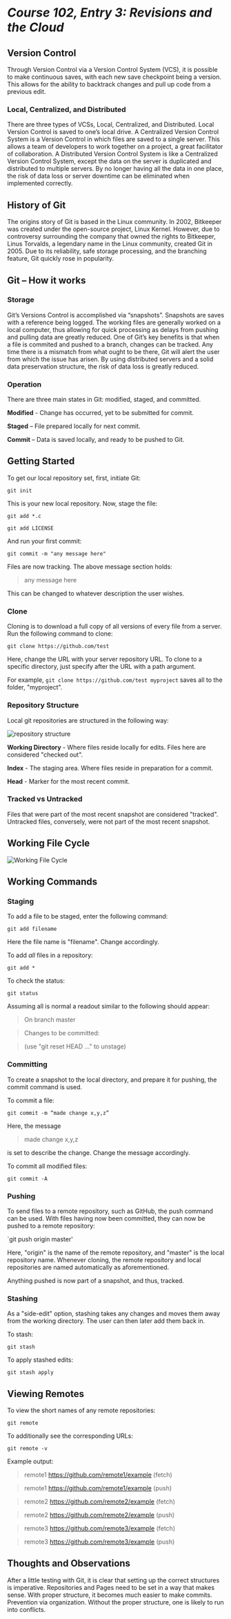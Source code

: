 # *Course 102, Entry 3: Revisions and the Cloud*

## Version Control

Through Version Control via a Version Control System (VCS), it is possible to make continuous saves, with each new save checkpoint being a version. This allows for the ability to backtrack changes and pull up code from a previous edit.

### Local, Centralized, and Distributed

There are three types of VCSs, Local, Centralized, and Distributed. Local Version Control is saved to one’s local drive. A Centralized Version Control System is a Version Control in which files are saved to a single server. This allows a team of developers to work together on a project, a great facilitator of collaboration. A Distributed Version Control System is like a Centralized Version Control System, except the data on the server is duplicated and distributed to multiple servers. By no longer having all the data in one place, the risk of data loss or server downtime can be eliminated when implemented correctly.

## History of Git

The origins story of Git is based in the Linux community. In 2002, Bitkeeper was created under the open-source project, Linux Kernel. However, due to controversy surrounding the company that owned the rights to Bitkeeper, Linus Torvalds, a legendary name in the Linux community, created Git in 2005. Due to its reliability, safe storage processing, and the branching feature, Git quickly rose in popularity.

## Git – How it works

### Storage

Git’s Versions Control is accomplished via “snapshots”. Snapshots are saves with a reference being logged. The working files are generally worked on a local computer, thus allowing for quick processing as delays from pushing and pulling data are greatly reduced. One of Git’s key benefits is that when a file is commited and pushed to a branch, changes can be tracked. Any time there is a mismatch from what ought to be there, Git will alert the user from which the issue has arisen. By using distributed servers and a solid data preservation structure, the risk of data loss is greatly reduced.

### Operation

There are three main states in Git: modified, staged, and committed.

**Modified** - Change has occurred, yet to be submitted for commit.

**Staged** – File prepared locally for next commit.

**Commit** – Data is saved locally, and ready to be pushed to Git.

## Getting Started

To get our local repository set, first, initiate Git:

`git init`

This is your new local repository. Now, stage the file:

`git add *.c`

`git add LICENSE`

And run your first commit:

`git commit -m "any message here"`

Files are now tracking. The above message section holds:

>any message here

This can be changed to whatever description the user wishes.

### Clone

Cloning is to download a full copy of all versions of every file from a server. Run the following command to clone:

`git clone https://github.com/test`

Here, change the URL with your server repository URL.
To clone to a specific directory, just specify after the URL with a path argument.

For example, `git clone https://github.com/test
myproject` saves all to the folder, "myproject".

### Repository Structure

Local git repositories are structured in the following way:

![repository structure](https://raw.githubusercontent.com/Bradley-Hower/reading-notes/98559598cc8a02260ec0fddd82c6609241d329e5/repository_structure.png)

**Working Directory** - Where files reside locally for edits. Files here are considered "checked out".

**Index** - The staging area. Where files reside in preparation for a commit.

**Head** - Marker for the most recent commit.

### Tracked vs Untracked

Files that were part of the most recent snapshot are considered "tracked". Untracked files, conversely, were not part of the most recent snapshot.

## Working File Cycle

![Working File Cycle](https://github.com/Bradley-Hower/reading-notes/assets/139923955/d474700b-e378-46e1-9c56-9a7ed2ef78b4)

## Working Commands

### Staging

To add a file to be staged, enter the following command:

`git add filename`

Here the file name is "filename". Change accordingly.

To add *all* files in a repository:

`git add *`

To check the status:

`git status`

Assuming all is normal a readout similar to the following should appear:

>On branch master

>Changes to be committed:

>(use "git reset HEAD ..." to unstage)

### Committing

To create a snapshot to the local directory, and prepare it for pushing, the commit command is used.

To commit a file:

`git commit -m “made change x,y,z”`

Here, the message

>made change x,y,z

 is set to describe the change. Change the message accordingly.

To commit all modified files:

`git commit -A`

### Pushing

To send files to a remote repository, such as GitHub, the push command can be used. With files having now been committed, they can now be pushed to a remote repository:

`git push origin master'

Here, "origin" is the name of the remote repository, and "master" is the local repository name. Whenever cloning, the remote repository and local repositories are named automatically as aforementioned.

Anything pushed is now part of a snapshot, and thus, tracked.

### Stashing

As a "side-edit" option, stashing takes any changes and moves them away from the working directory. The user can then later add them back in.

To stash:

`git stash`

To apply stashed edits:

`git stash apply`

## Viewing Remotes

To view the short names of any remote repositories:

`git remote`

To additionally see the corresponding URLs:

`git remote -v`

Example output:

>remote1 https://github.com/remote1/example (fetch)

>remote1 https://github.com/remote1/example (push)

>remote2 https://github.com/remote2/example (fetch)

>remote2 https://github.com/remote2/example (push)

>remote3 https://github.com/remote3/example (fetch)

>remote3 https://github.com/remote3/example (push)

## Thoughts and Observations

After a little testing with Git, it is clear that setting up the correct structures is imperative. Repositories and Pages need to be set in a way that makes sense. With proper structure, it becomes much easier to make commits. Prevention via organization. Without the proper structure, one is likely to run into conflicts.
